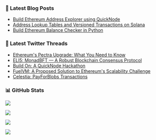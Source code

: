 ### 📗 Latest Blog Posts

<!-- BLOG-POST-LIST:START -->
- [Build Ethereum Address Explorer using QuickNode](https://blog.a26nine.dev/build-ethereum-address-explorer-using-quicknode)
- [Address Lookup Tables and Versioned Transactions on Solana](https://blog.a26nine.dev/address-lookup-tables-and-versioned-transactions-on-solana)
- [Build Ethereum Balance Checker in Python](https://blog.a26nine.dev/build-ethereum-balance-checker-in-python)
<!-- BLOG-POST-LIST:END -->

### 🧵 Latest Twitter Threads

<!--START_SECTION:typefully-->
* [Ethereum's Pectra Upgrade: What You Need to Know](https://typefully.com/a26nine/ethereums-pectra-upgrade-what-you-need-to-7KE0oee)
* [ELI5: MonadBFT — A Robust Blockchain Consensus Protocol](https://typefully.com/a26nine/eli5-monadbft-a-robust-blockchain-consensus-lGWo2YQ)
* [Build On: A QuickNode Hackathon](https://typefully.com/a26nine/build-on-a-quicknode-hackathon-paYvOVO)
* [FuelVM: A Proposed Solution to Ethereum's Scalability Challenge](https://typefully.com/a26nine/fuelvm-a-proposed-solution-to-ethereums-hQMgJtx)
* [Celestia: PayForBlobs Transactions](https://typefully.com/a26nine/celestia-payforblobs-transactions-tZ4LLca)
<!--END_SECTION:typefully-->

### 📊 GitHub Stats

![](https://github-readme-stats.vercel.app/api?username=a26nine&hide_title=true&include_all_commits=true&count_private=true&show_icons=true)

![](https://streak-stats.demolab.com/?user=a26nine)

![](https://github-readme-stats.vercel.app/api/top-langs/?username=a26nine&layout=compact)

![](https://komarev.com/ghpvc/?username=a26nine&color=blue)
